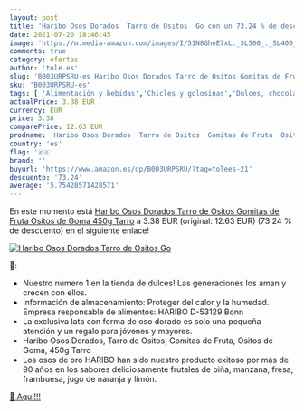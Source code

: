 ```yaml
---
layout: post
title: 'Haribo Osos Dorados  Tarro de Ositos  Go con un 73.24 % de descuento'
date: 2021-07-20 18:46:45
image: 'https://m.media-amazon.com/images/I/51N8GheE7xL._SL500_._SL400_.jpg'
comments: true
category: ofertas
author: 'tole.es'
slug: 'B003URPSRU-es Haribo Osos Dorados Tarro de Ositos Gomitas de Fruta...'
sku: 'B003URPSRU-es'
tags: [ 'Alimentación y bebidas','Chicles y golosinas','Dulces, chocolates y chicles','Golosinas','haribo', ]
actualPrice: 3.38 EUR
currency: EUR
price: 3.38
comparePrice: 12.63 EUR
prodname: 'Haribo Osos Dorados  Tarro de Ositos  Gomitas de Fruta  Ositos de Goma  450g Tarro'
country: 'es'
flag: '🇪🇸'
brand: ''
buyurl: 'https://www.amazon.es/dp/B003URPSRU/?tag=tolees-21'
descuento: '73.24'
average: '5.75428571428571'
---
```


En este momento está [Haribo Osos Dorados  Tarro de Ositos  Gomitas de Fruta  Ositos de Goma  450g Tarro](https://www.amazon.es/dp/B003URPSRU/?tag=tolees-21) a 3.38 EUR (original: 12.63 EUR) (73.24 %  de descuento) en el siguiente enlace!

[![Haribo Osos Dorados  Tarro de Ositos  Go](https://m.media-amazon.com/images/I/51N8GheE7xL._SL500_._SL400_.jpg)](https://www.amazon.es/dp/B003URPSRU/?tag=tolees-21)

🔎:

- Nuestro número 1 en la tienda de dulces! Las generaciones los aman y crecen con ellos.
- Información de almacenamiento: Proteger del calor y la humedad. Empresa responsable de alimentos: HARIBO D-53129 Bonn
- La exclusiva lata con forma de oso dorado es solo una pequeña atención y un regalo para jóvenes y mayores.
- Haribo Osos Dorados, Tarro de Ositos, Gomitas de Fruta, Ositos de Goma, 450g Tarro
- Los osos de oro HARIBO han sido nuestro producto exitoso por más de 90 años en los sabores deliciosamente frutales de piña, manzana, fresa, frambuesa, jugo de naranja y limón.

[🛒 Aquí!!!](https://www.amazon.es/dp/B003URPSRU/?tag=tolees-21)
